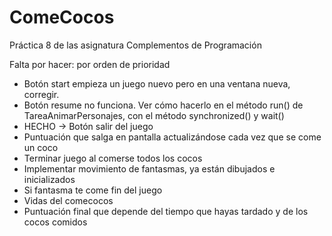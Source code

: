 # ComeCocos
Práctica 8 de las asignatura Complementos de Programación

Falta por hacer: por orden de prioridad

- Botón start empieza un juego nuevo pero en una ventana nueva, corregir.
- Botón resume no funciona. Ver cómo hacerlo en el método run() de TareaAnimarPersonajes, con el método synchronized() y wait()
- HECHO -> Botón salir del juego
- Puntuación que salga en pantalla actualizándose cada vez que se come un coco
- Terminar juego al comerse todos los cocos
- Implementar movimiento de fantasmas, ya están dibujados e inicializados
- Si fantasma te come fin del juego 
- Vidas del comecocos
- Puntuación final que depende del tiempo que hayas tardado y de los cocos comidos

